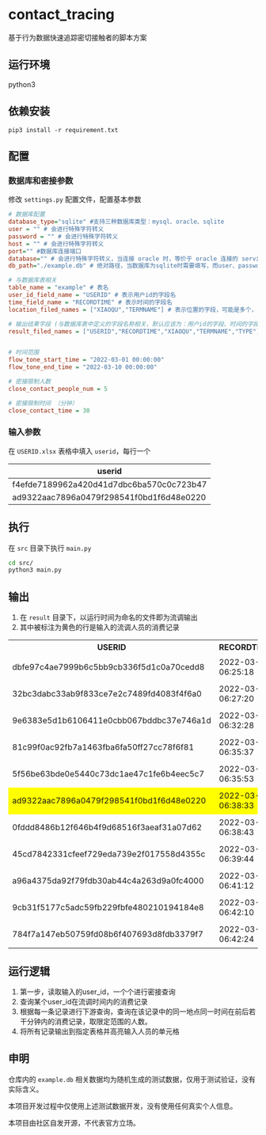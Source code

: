 # contact_tracing
基于行为数据快速追踪密切接触者的脚本方案

## 运行环境
python3

## 依赖安装

```
pip3 install -r requirement.txt
```

## 配置

### 数据库和密接参数
修改 `settings.py` 配置文件，配置基本参数

```ini
# 数据库配置
database_type="sqlite" #支持三种数据库类型：mysql、oracle、sqlite
user = "" # 会进行特殊字符转义
password = "" # 会进行特殊字符转义
host = "" # 会进行特殊字符转义
port="" #数据库连接端口
database="" # 会进行特殊字符转义，当连接 oracle 时，等价于 oracle 连接的 service
db_path="./example.db" # 绝对路径，当数据库为sqlite时需要填写，而user、password、host、port、database不需要填写

# 与数据库表相关
table_name = "example" # 表名
user_id_field_name = "USERID" # 表示用户id的字段名
time_field_name = "RECORDTIME" # 表示时间的字段名
location_filed_names = ["XIAOQU","TERMNAME"] # 表示位置的字段，可能是多个，比如有校区字段加位置字段

# 输出结果字段 (与数据库表中定义的字段名称相关，默认应该为：用户id的字段、时间的字段名、位置的字段；程序内部在自动加上一个与该用户密接的用户id字段；)
result_filed_names = ["USERID","RECORDTIME","XIAOQU","TERMNAME","TYPE"]


# 时间范围
flow_tone_start_time = "2022-03-01 00:00:00"
flow_tone_end_time = "2022-03-10 00:00:00"

# 密接限制人数
close_contact_people_num = 5

# 密接限制时间 （分钟）
close_contact_time = 30
```

### 输入参数
在 `USERID.xlsx` 表格中填入 `userid`，每行一个

|userid|
|---|
|f4efde7189962a420d41d7dbc6ba570c0c723b47|
|ad9322aac7896a0479f298541f0bd1f6d48e0220|


## 执行
在 `src` 目录下执行 `main.py`

```bash
cd src/
python3 main.py
```

## 输出

1. 在 `result` 目录下，以运行时间为命名的文件即为流调输出
2. 其中被标注为黄色的行是输入的流调人员的消费记录

<table><tbody>
    <tr>
        <th>USERID</th><th>RECORDTIME</th><th>XIAOQU</th><th>TERMNAME</th><th>TYPE</th><th>contact_USERID</th>
    </tr>
    <tr>
    <td>dbfe97c4ae7999b6c5bb9cb336f5d1c0a70cedd8</td><td>2022-03-01 06:25:18</td><td>校区A</td><td>A餐厅25#</td><td>餐费支出</td><td>ad9322aac7896a0479f298541f0bd1f6d48e0220</td></td>
    </tr>
    <tr><td>32bc3dabc33ab9f833ce7e2c7489fd4083f4f6a0</td><td>2022-03-01 06:27:20</td><td>校区A</td><td>A餐厅25#</td><td>餐费支出</td><td>ad9322aac7896a0479f298541f0bd1f6d48e0220</td></tr>
<tr>
<td>9e6383e5d1b6106411e0cbb067bddbc37e746a1d</td><td>2022-03-01 06:32:28</td><td>校区A</td><td>A餐厅25#</td><td>餐费支出</td><td>ad9322aac7896a0479f298541f0bd1f6d48e0220</td>
</tr>    
<tr><td>81c99f0ac92fb7a1463fba6fa50ff27cc78f6f81</td><td>2022-03-01 06:35:37</td><td>校区A</td><td>A餐厅25#</td><td>餐费支出</td><td>ad9322aac7896a0479f298541f0bd1f6d48e0220</td>
</tr>    
<tr><td>5f56be63bde0e5440c73dc1ae47c1fe6b4eec5c7</td><td>2022-03-01 06:35:53</td><td>校区A</td><td>A餐厅25#</td><td>餐费支出</td><td>ad9322aac7896a0479f298541f0bd1f6d48e0220</td>
</tr>    
<tr style="background-color: yellow"><td>ad9322aac7896a0479f298541f0bd1f6d48e0220</td><td>2022-03-01 06:38:33</td><td>校区A</td><td>A餐厅25#</td><td>餐费支出</td><td>ad9322aac7896a0479f298541f0bd1f6d48e0220</td>
</tr>    
<tr><td>0fddd8486b12f646b4f9d68516f3aeaf31a07d62</td><td>2022-03-01 06:38:43</td><td>校区A</td><td>A餐厅25#</td><td>餐费支出</td><td>ad9322aac7896a0479f298541f0bd1f6d48e0220</td>
</tr>    
<tr><td>45cd7842331cfeef729eda739e2f017558d4355c</td><td>2022-03-01 06:39:44</td><td>校区A</td><td>A餐厅25#</td><td>餐费支出</td><td>ad9322aac7896a0479f298541f0bd1f6d48e0220</td>
</tr>    
<tr><td>a96a4375da92f79fdb30ab44c4a263d9a0fc4000</td><td>2022-03-01 06:41:12</td><td>校区A</td><td>A餐厅25#</td><td>餐费支出</td><td>ad9322aac7896a0479f298541f0bd1f6d48e0220</td>
</tr>    
<tr><td>9cb31f5177c5adc59fb229fbfe480210194184e8</td><td>2022-03-01 06:42:10</td><td>校区A</td><td>A餐厅25#</td><td>餐费支出</td><td>ad9322aac7896a0479f298541f0bd1f6d48e0220</td>
</tr>    
<tr><td>784f7a147eb50759fd08b6f407693d8fdb3379f7</td><td>2022-03-01 06:42:24</td><td>校区A</td><td>A餐厅25#</td><td>餐费支出</td><td>ad9322aac7896a0479f298541f0bd1f6d48e0220</td>
</tr>
</table>

## 运行逻辑
1. 第一步，读取输入的user_id，一个个进行密接查询
2. 查询某个user_id在流调时间内的消费记录
3. 根据每一条记录进行下游查询，查询在该记录中的同一地点同一时间在前后若干分钟内的消费记录，取限定范围的人数。
4. 将所有记录输出到指定表格并高亮输入人员的单元格

## 申明
仓库内的 `example.db` 相关数据均为随机生成的测试数据，仅用于测试验证，没有实际含义。

本项目开发过程中仅使用上述测试数据开发，没有使用任何真实个人信息。

本项目由社区自发开源，不代表官方立场。